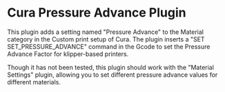 # Cura Pressure Advance Plugin

This plugin adds a setting named "Pressure Advance" to the Material category in the Custom print setup of Cura. The plugin inserts a "SET SET_PRESSURE_ADVANCE" command in the Gcode to set the Pressure Advance Factor for klipper-based printers.

Though it has not been tested, this plugin should work with the "Material Settings" plugin, allowing you to set different pressure advance values for different materials.
